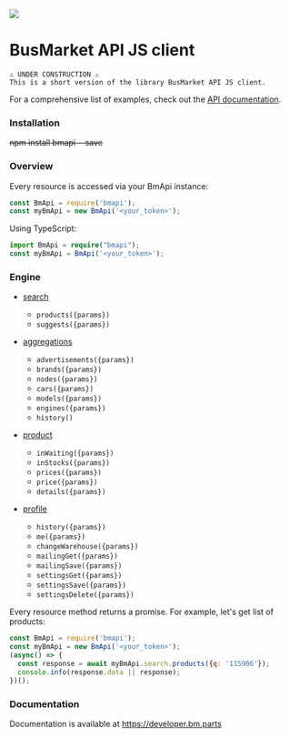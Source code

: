 ![](https://login.bm.parts/static/img/bm_logo_.svg)

# BusMarket API JS client


```
⚠ UNDER CONSTRUCTION ⚠
This is a short version of the library BusMarket API JS client.
```
For a comprehensive list of examples, 
check out the [API documentation](https://developer.bm.parts/).


### Installation

~~npm install bmapi --save~~

### Overview

Every resource is accessed via your BmApi instance:

```js
const BmApi = require('bmapi');
const myBmApi = new BmApi('<your_token>');
```

Using TypeScript:

```typescript
import BmApi = require("bmapi");
const myBmApi = BmApi('<your_token>');
```

### Engine

* [search](https://developer.bm.parts/api/v2/search_products.html)
  * `products({params})`
  * `suggests({params})`
  
* [aggregations](https://developer.bm.parts/api/v2/search_products.html)
  * `advertisements({params})`
  * `brands({params})`
  * `nodes({params})`
  * `cars({params})`
  * `models({params})`
  * `engines({params})`
  * `history()`

* [product](https://developer.bm.parts/api/v2/product.html)
  * `inWaiting({params})`
  * `inStocks({params})`
  * `prices({params})`
  * `price({params})`
  * `details({params})`

* [profile](https://developer.bm.parts/api/v2/profile.html)
  * `history({params})`
  * `me({params})`
  * `changeWarehouse({params})`
  * `mailingGet({params})`
  * `mailingSave({params})`
  * `settingsGet({params})`
  * `settingsSave({params})`
  * `settingsDelete({params})`

Every resource method returns a promise.
For example, let's get list of products:

```js
const BmApi = require('bmapi');
const myBmApi = new BmApi('<your_token>');
(async() => {
  const response = await myBmApi.search.products({q: '115906'});
  console.info(response.data || response);
})();
```

### Documentation

Documentation is available at https://developer.bm.parts
